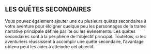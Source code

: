 ## LES QUÊTES SECONDAIRES


Vous pouvez également ajouter une ou plusieurs quêtes
secondaires à votre aventure pour éloigner quelque peu les
personnages de la trame narrative principale définie par
ite ou les événements. Les quêtes secondaires sont à la
périphérie de l'objectif principal. Toutefois, si les aventuriers
réussissent à accomplir une quête secondaire, l'avantage
obtenu peut les aider à atteindre cet objectif.
